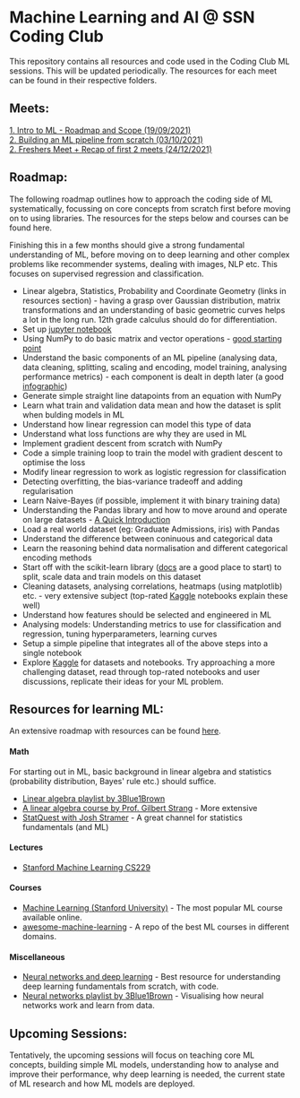# Machine Learning and AI @ SSN Coding Club

This repository contains all resources and code used in the Coding Club ML sessions. This will be updated periodically. The resources for each meet can be found in their respective folders.

## Meets:
[1. Intro to ML - Roadmap and Scope (19/09/2021)](./Meet-1) <br />
[2. Building an ML pipeline from scratch (03/10/2021)](./Meet-2) <br />
[2. Freshers Meet + Recap of first 2 meets (24/12/2021)](./Meet-3)

## Roadmap:
The following roadmap outlines how to approach the coding side of ML systematically, focussing on core concepts from scratch first before moving on to using libraries.
The resources for the steps below and courses can be found here.

Finishing this in a few months should give a strong fundamental understanding of ML, before moving on to deep learning and other complex problems like recommender systems, dealing with images, NLP etc. This focuses on supervised regression and classification.

* Linear algebra, Statistics, Probability and Coordinate Geometry (links in resources section) - having a grasp over Gaussian distribution, matrix transformations and an understanding of basic geometric curves helps a lot in the long run. 12th grade calculus should do for differentiation.
* Set up [jupyter notebook](https://www.dataquest.io/blog/jupyter-notebook-tutorial/)
* Using NumPy to do basic matrix and vector operations - [good starting point](https://cs231n.github.io/python-numpy-tutorial/#numpy)
* Understand the basic components of an ML pipeline (analysing data, data cleaning, splitting, scaling and encoding, model training, analysing performance metrics) - each component is dealt in depth later (a good [infographic](https://preview.redd.it/cfejji2hnsa41.jpg?auto=webp&s=44738c855b6ee40d3c58a099c22d2f9f48b80df9))
* Generate simple straight line datapoints from an equation with NumPy
* Learn what train and validation data mean and how the dataset is split when bulding models in ML
* Understand how linear regression can model this type of data
* Understand what loss functions are why they are used in ML
* Implement gradient descent from scratch with NumPy
* Code a simple training loop to train the model with gradient descent to optimise the loss
* Modify linear regression to work as logistic regression for classification
* Detecting overfitting, the bias-variance tradeoff and adding regularisation
* Learn Naive-Bayes (if possible, implement it with binary training data)
* Understanding the Pandas library and how to move around and operate on large datasets - [A Quick Introduction](https://pandas.pydata.org/pandas-docs/stable/user_guide/10min.html)
* Load a real world dataset (eg: Graduate Admissions, iris) with Pandas
* Understand the difference between coninuous and categorical data
* Learn the reasoning behind data normalisation and different categorical encoding methods
* Start off with the scikit-learn library ([docs](https://scikit-learn.org/0.21/documentation.html) are a good place to start) to split, scale data and train models on this dataset
* Cleaning datasets, analysing correlations, heatmaps (using matplotlib) etc. - very extensive subject (top-rated [Kaggle](kaggle.com) notebooks explain these well)
* Understand how features should be selected and engineered in ML
* Analysing models: Understanding metrics to use for classification and regression, tuning hyperparameters, learning curves
* Setup a simple pipeline that integrates all of the above steps into a single notebook
* Explore [Kaggle](kaggle.com) for datasets and notebooks. Try approaching a more challenging dataset, read through top-rated notebooks and user discussions, replicate their ideas for your ML problem.


## Resources for learning ML:

An extensive roadmap with resources can be found [here](https://whimsical.com/machine-learning-roadmap-2020-CA7f3ykvXpnJ9Az32vYXva).

#### Math

For starting out in ML, basic background in linear algebra and statistics (probability distribution, Bayes' rule etc.) should suffice.

* [Linear algebra playlist by 3Blue1Brown](https://www.youtube.com/watch?v=kjBOesZCoqc&list=PLeIm2H-ScmLUcd64p-Q1S-cyLo1EFrEka)
* [A linear algebra course by Prof. Gilbert Strang](https://ocw.mit.edu/courses/mathematics/18-06-linear-algebra-spring-2010/video-lectures/) - More extensive
* [StatQuest with Josh Stramer](https://www.youtube.com/channel/UCtYLUTtgS3k1Fg4y5tAhLbw) - A great channel for statistics fundamentals (and ML)

#### Lectures

* [Stanford Machine Learning CS229](https://www.youtube.com/watch?v=jGwO_UgTS7I&list=PLoROMvodv4rMiGQp3WXShtMGgzqpfVfbU)

#### Courses

* [Machine Learning (Stanford University)](https://www.coursera.org/learn/machine-learning) - The most popular ML course available online.
* [awesome-machine-learning](https://github.com/RatulGhosh/awesome-machine-learning) - A repo of the best ML courses in different domains.

#### Miscellaneous

* [Neural networks and deep learning](http://neuralnetworksanddeeplearning.com/) - Best resource for understanding deep learning fundamentals from scratch, with code.
* [Neural networks playlist by 3Blue1Brown](https://www.youtube.com/watch?v=aircAruvnKk) - Visualising how neural networks work and learn from data.

## Upcoming Sessions:

Tentatively, the upcoming sessions will focus on teaching core ML concepts, building simple ML models, understanding how to analyse and improve their performance, why deep learning is needed, the current state of ML research and how ML models are deployed.

